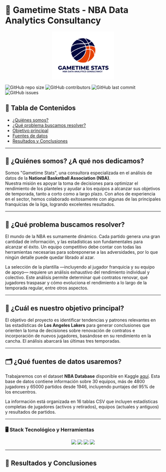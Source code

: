 # 🏀 Gametime Stats - NBA Data Analytics Consultancy

<p align="center">
  <img src="Imagenes/Gametime Stats logo png.png" alt="Gametime Stats Logo" width="200">
</p>

![GitHub repo size](https://img.shields.io/github/repo-size/EugeniaMinghe/Analisis_de_estadisticas_de_rendimiento_de_jugadores_NBA) ![GitHub contributors](https://img.shields.io/github/contributors/usuario/repositorio) ![GitHub last commit](https://img.shields.io/github/last-commit/EugeniaMinghe/Analisis_de_estadisticas_de_rendimiento_de_jugadores_NBA) ![GitHub issues](https://img.shields.io/github/issues/EugeniaMinghe/Analisis_de_estadisticas_de_rendimiento_de_jugadores_NBA)

## 📌 Tabla de Contenidos
- [¿Quiénes somos?](#quiénes-somos)  
- [¿Qué problema buscamos resolver?](#qué-problema-buscamos-resolver)  
- [Objetivo principal](#objetivo-principal)  
- [Fuentes de datos](#fuentes-de-datos)  
- [Resultados y Conclusiones](#resultados-y-conclusiones)  

---

## 💼 ¿Quiénes somos? ¿A qué nos dedicamos?
Somos "Gametime Stats", una consultora especializada en el análisis de datos de la **National Basketball Association (NBA)**.  
Nuestra misión es apoyar la toma de decisiones para optimizar el rendimiento de los planteles y ayudar a los equipos a alcanzar sus objetivos de temporada, tanto a corto como a largo plazo. Con años de experiencia en el sector, hemos colaborado exitosamente con algunas de las principales franquicias de la liga, logrando excelentes resultados.

---

## 🧐 ¿Qué problema buscamos resolver?
El mundo de la NBA es sumamente dinámico. Cada partido genera una gran cantidad de información, y las estadísticas son fundamentales para alcanzar el éxito. Un equipo competitivo debe contar con todas las herramientas necesarias para sobreponerse a las adversidades, por lo que ningún detalle puede quedar librado al azar.

La selección de la plantilla —incluyendo al jugador franquicia y su equipo de apoyo— requiere un análisis exhaustivo del rendimiento individual y colectivo. Este análisis permite determinar qué contratos renovar, qué jugadores traspasar y cómo evoluciona el rendimiento a lo largo de la temporada regular, entre otros aspectos.

---

## 🎯 ¿Cuál es nuestro objetivo principal?
El objetivo del proyecto es identificar tendencias y patrones relevantes en las estadísticas de **Los Angeles Lakers** para generar conclusiones que orienten la toma de decisiones sobre renovación de contratos e incorporación de nuevos jugadores, basándose en su rendimiento en la cancha. El análisis abarcará las últimas tres temporadas.

---

## 🗂️ ¿Qué fuentes de datos usaremos?
Trabajaremos con el dataset **NBA Database** disponible en Kaggle [aquí](https://www.kaggle.com/datasets/wyattowalsh/basketball). Esta base de datos contiene información sobre 30 equipos, más de 4800 jugadores y 65000 partidos desde 1946, incluyendo puntajes del 95% de los encuentros.

La información está organizada en 16 tablas CSV que incluyen estadísticas completas de jugadores (activos y retirados), equipos (actuales y antiguos) y resultados de partidos.

---

### 🖥️ **Stack Tecnológico y Herramientas**
<p align="center">
  <img src="https://img.shields.io/badge/Python-3776AB?style=for-the-badge&logo=python&logoColor=white" />
  <img src="https://img.shields.io/badge/SQL%20Server-CC2927?style=for-the-badge&logo=microsoftsqlserver&logoColor=white" />
  <img src="https://img.shields.io/badge/Power%20BI-F2C811?style=for-the-badge&logo=powerbi&logoColor=black" />
  <img src="https://img.shields.io/badge/VS%20Code-007ACC?style=for-the-badge&logo=visualstudiocode&logoColor=white" />
</p>

---

## 📝 Resultados y Conclusiones


